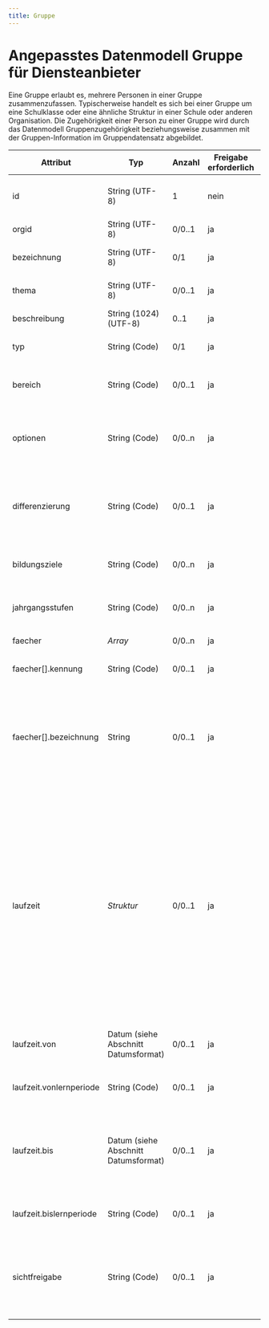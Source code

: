 ```yaml
---
title: Gruppe
---
```


# Angepasstes Datenmodell Gruppe für Diensteanbieter

Eine Gruppe erlaubt es, mehrere Personen in einer Gruppe zusammenzufassen. Typischerweise handelt es sich
bei einer Gruppe um eine Schulklasse oder eine ähnliche Struktur in einer Schule oder anderen Organisation.
Die Zugehörigkeit einer Person zu einer Gruppe wird durch das Datenmodell Gruppenzugehörigkeit beziehungsweise
zusammen mit der Gruppen-Information im Gruppendatensatz abgebildet.

Attribut | Typ | Anzahl | Freigabe erforderlich | Bemerkung
--- | --- | --- | --- | ---
id | String (UTF-8) | 1 | nein | ID der Gruppe. Wird vom Schulconnex-Server vergeben und ist eindeutig. Dieses Attribut ist unveränderbar (immutable).
orgid | String (UTF-8) | 0/0..1 | ja | ID der Organisation, welcher die Gruppe zugeordnet ist.
bezeichnung | String (UTF-8) | 0/1 | ja | Beschreibt die Bezeichnung der Gruppe, beispielsweise „Englisch, 2. Klasse“.
thema | String (UTF-8) | 0/0..1 | ja | Thema der Gruppe in Kurzform, idealerweise weniger als 35 Zeichen.
beschreibung | String (1024) (UTF-8) | 0..1 | ja | Zusätzliche optionale Beschreibung der Gruppe.
typ | String (Code) | 0/1 | ja | Typ der Gruppe (Klasse, Kurs). Referenz auf Code der Codeliste *Gruppentyp*.
bereich | String (Code) | 0/0..1 | ja | Art der Gruppe (Pflicht, Wahl, Grundkurs, Leistungskurs…). Referenz auf Code der Codeliste *Gruppenbereich*.
optionen | String (Code) | 0/0..n | ja | Zusätzliche Optionen zur Gruppe, meistens sprachbezogen (bilingual, herkunftssprachlich). Referenz auf Code der Codeliste *Gruppenoption*.
differenzierung | String (Code) | 0/0..1 | ja | Differenzierung bei integriertem Unterricht oder in der gymnasialen Oberstufe (Erweiterungsebene, Grundebene). Referenz auf Code der Codeliste *Gruppendifferenzierung*.
bildungsziele | String (Code) | 0/0..n | ja | Bildungsziel (Realschule, Hauptschule, Gymnasium, …). Referenz auf Code der Codeliste *Bildungsziel*.
jahrgangsstufen | String (Code) | 0/0..n | ja | Jahrgangsstufe (Jahrgangsstufe 1 bis Jahrgangsstufe 13). Referenz auf Code der Codeliste *Jahrgangsstufe*.
faecher | *Array* | 0/0..n | ja | Array (Liste) der in der Gruppe behandelten Fächer.
faecher[].kennung | String (Code) | 0/0..1 | ja | Behandeltes Fach. Referenz auf Code der Codeliste *Fächerkanon*.
faecher[].bezeichnung | String | 0/0..1 | ja | Bezeichnung eines Faches, welches nicht in der Codeliste *Fächerkanon* enthalten ist. Typischerweise ist das Attribut `kennung` dann nicht gesetzt. Sind beide Atrribute vorhanden, so ist die Bezeichnung identisch mit der Bezeichnung des Faches in der Codeliste *Fächerkanon* für den Code in `kennung`.
laufzeit | *Struktur* | 0/0..1 | ja | Die Laufzeiten von Gruppen können entweder direkt durch Datumsangaben festgelegt werden (`von`/`bis`) oder durch Referenzen auf Lernperioden (`vonlernperiode`/`bislernperiode`). Wird eine Lernperiode referenziert, so steht `vonlernperiode` für das Anfangsdatum der Lernperiode (also das Attribut Beginn) und `bislernperiode` für das Enddatum der Lernperiode. Eine Mischung der Angaben, beispielsweise eine Lernperiode als Startzeitpunkt und eine Kalenderdatum als Endzeitpunkt ist zulässig. Mehrere Start- oder Endangaben ( `vonlernperiode` und  `von` , beziehungsweise  `bislernperiode` und  `bis` ) jedoch nicht. Es werden immer nur aktuell gültige Gruppen geliefert.
laufzeit.von | Datum (siehe Abschnitt Datumsformat) | 0/0..1 | ja | Anfang des Gültigkeitszeitraumes der Gruppe. Dieser Zeitpunkt kann auch in der Zukunft liegen.
laufzeit.vonlernperiode | String (Code) | 0/0..1 | ja | Code der zu einer Gruppe gehörenden Lernperiode. Referenz auf Code der Codeliste *Lernperiode*.
laufzeit.bis | Datum (siehe Abschnitt Datumsformat) | 0/0..1 | ja | Ende des Gültigkeitszeitraumes der Gruppe. Laufzeiten schliessen den ersten und letzten Tag immer mit ein. Ist als `laufzeit.bis` der 31.Oktober 2025 angegeben, so endet die Laufzeit der Gruppe am 01.11.2025 um 00:00.
laufzeit.bislernperiode | String (Code) | 0/0..1 | ja |  Code der zu einer Gruppe gehörenden Lernperiode. Referenz auf Code der Codeliste *Lernperiode*.
sichtfreigabe | String (Code) | 0/0..1 | ja | Gibt an, ob diese Gruppe aufgrund der Freigabe durch eine andere Organisation sichtbar ist. Ist `sichtfreigabe` nicht gesetzt, so entspricht das dem Wert `nein`. Der Wert von Sichtfreigabe ist Boolean nach Codetabelle *Boolean*.
